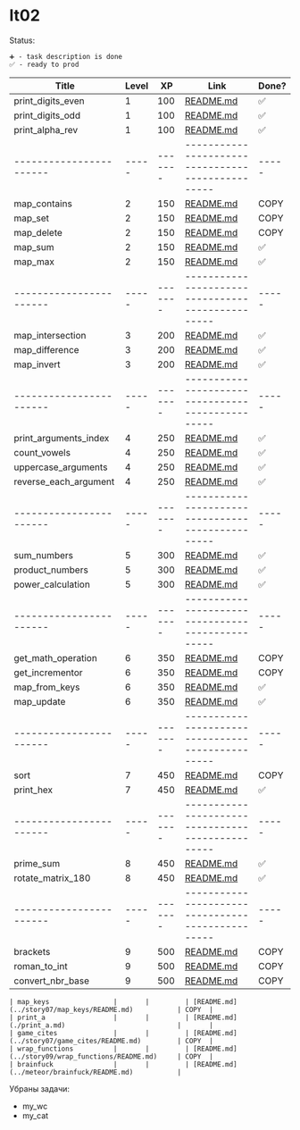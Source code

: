 # lt02

Status:

    ➕ - task description is done
    ✅ - ready to prod

| Title                   | Level | XP      | Link                                                 | Done? |
| ----------------------- | ----- | ------- | ---------------------------------------------------- | ----- |
| print_digits_even       | 1     | 100     | [README.md](./print_digits_even.md)                  | ✅    |
| print_digits_odd        | 1     | 100     | [README.md](./print_digits_odd.md)                   | ✅    |
| print_alpha_rev         | 1     | 100     | [README.md](./print_alpha_rev.md)                    | ✅    |
| ----------------------- | ----- | ------- | -------------------------------------------------    | ----- |
| map_contains            | 2     | 150     | [README.md](../story07/map_contains/README.md)       | COPY  |
| map_set                 | 2     | 150     | [README.md](../story07/map_set/README.md)            | COPY  |
| map_delete              | 2     | 150     | [README.md](../story07/map_delete/README.md)         | COPY  |
| map_sum                 | 2     | 150     | [README.md](./map_sum.md)                            | ✅    |
| map_max                 | 2     | 150     | [README.md](./map_max.md)                            | ✅    |
| ----------------------- | ----- | ------- | -------------------------------------------------    | ----- |
| map_intersection        | 3     | 200     | [README.md](./map_intersection.md)                   | ✅    |
| map_difference          | 3     | 200     | [README.md](./map_diff.md)                           | ✅    |
| map_invert              | 3     | 200     | [README.md](./map_invert.md)                         | ✅    |
| ----------------------- | ----- | ------- | -------------------------------------------------    | ----- |
| print_arguments_index   | 4     | 250     | [README.md](./print_arguments_index.md)              | ✅    |
| count_vowels            | 4     | 250     | [README.md](./count_vowels.md)                       | ✅    |
| uppercase_arguments     | 4     | 250     | [README.md](./uppercase_arguments.md)                | ✅    |
| reverse_each_argument   | 4     | 250     | [README.md](./reverse_each_argument.md)              | ✅    |
| ----------------------- | ----- | ------- | -------------------------------------------------    | ----- |
| sum_numbers             | 5     | 300     | [README.md](./sum_numbers.md)                        | ✅    |
| product_numbers         | 5     | 300     | [README.md](./product_numbers.md)                    | ✅    |
| power_calculation       | 5     | 300     | [README.md](./power_calculation.md)                  | ✅    |
| ----------------------- | ----- | ------- | -------------------------------------------------    | ----- |
| get_math_operation      | 6     | 350     | [README.md](../story09/get_math_operation/README.md) | COPY  |
| get_incrementor         | 6     | 350     | [README.md](../story09/get_incrementor/README.md)    | COPY  |
| map_from_keys           | 6     | 350     | [README.md](./map_from_keys.md)                      | ✅    |
| map_update              | 6     | 350     | [README.md](./map_update.md)                         | ✅    |
| ----------------------- | ----- | ------- | -------------------------------------------------    | ----- |
| sort                    | 7     | 450     | [README.md](../story09/sort/README.md)               | COPY  |
| print_hex               | 7     | 450     | [README.md](./print_hex.md)                          | ✅    |
| ----------------------- | ----- | ------- | -------------------------------------------------    | ----- |
| prime_sum               | 8     | 450     | [README.md](./prime_sum.md)                          | ✅    |
| rotate_matrix_180       | 8     | 450     | [README.md](./rotate_matrix_180.md)                  | ✅    |
| ----------------------- | ----- | ------- | -------------------------------------------------    | ----- |
| brackets                | 9     | 500     | [README.md](../story06/brackets/README.md)           | COPY  |
| roman_to_int            | 9     | 500     | [README.md](../story07/roman_to_int/README.md)       | COPY  |
| convert_nbr_base        | 9     | 500     | [README.md](../story05/convert_nbr_base/README.md)   | COPY  |

```
| map_keys                |       |         | [README.md](../story07/map_keys/README.md)           | COPY  |
| print_a                 |       |         | [README.md](./print_a.md)                            |       |
| game_cites              |       |         | [README.md](../story07/game_cites/README.md)         | COPY  |
| wrap_functions          |       |         | [README.md](../story09/wrap_functions/README.md)     | COPY  |
| brainfuck               |       |         | [README.md](../meteor/brainfuck/README.md)           |
```


Убраны задачи:
- my_wc
- my_cat
